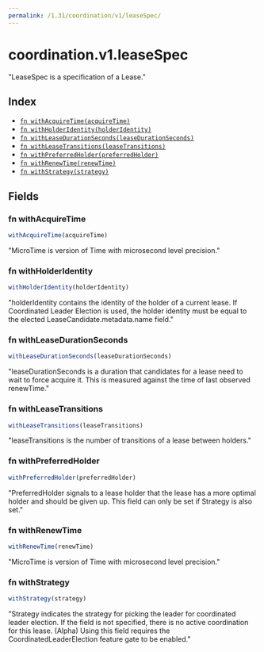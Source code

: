 ```yaml
---
permalink: /1.31/coordination/v1/leaseSpec/
---
```


# coordination.v1.leaseSpec

"LeaseSpec is a specification of a Lease."

## Index

* [`fn withAcquireTime(acquireTime)`](#fn-withacquiretime)
* [`fn withHolderIdentity(holderIdentity)`](#fn-withholderidentity)
* [`fn withLeaseDurationSeconds(leaseDurationSeconds)`](#fn-withleasedurationseconds)
* [`fn withLeaseTransitions(leaseTransitions)`](#fn-withleasetransitions)
* [`fn withPreferredHolder(preferredHolder)`](#fn-withpreferredholder)
* [`fn withRenewTime(renewTime)`](#fn-withrenewtime)
* [`fn withStrategy(strategy)`](#fn-withstrategy)

## Fields

### fn withAcquireTime

```ts
withAcquireTime(acquireTime)
```

"MicroTime is version of Time with microsecond level precision."

### fn withHolderIdentity

```ts
withHolderIdentity(holderIdentity)
```

"holderIdentity contains the identity of the holder of a current lease. If Coordinated Leader Election is used, the holder identity must be equal to the elected LeaseCandidate.metadata.name field."

### fn withLeaseDurationSeconds

```ts
withLeaseDurationSeconds(leaseDurationSeconds)
```

"leaseDurationSeconds is a duration that candidates for a lease need to wait to force acquire it. This is measured against the time of last observed renewTime."

### fn withLeaseTransitions

```ts
withLeaseTransitions(leaseTransitions)
```

"leaseTransitions is the number of transitions of a lease between holders."

### fn withPreferredHolder

```ts
withPreferredHolder(preferredHolder)
```

"PreferredHolder signals to a lease holder that the lease has a more optimal holder and should be given up. This field can only be set if Strategy is also set."

### fn withRenewTime

```ts
withRenewTime(renewTime)
```

"MicroTime is version of Time with microsecond level precision."

### fn withStrategy

```ts
withStrategy(strategy)
```

"Strategy indicates the strategy for picking the leader for coordinated leader election. If the field is not specified, there is no active coordination for this lease. (Alpha) Using this field requires the CoordinatedLeaderElection feature gate to be enabled."